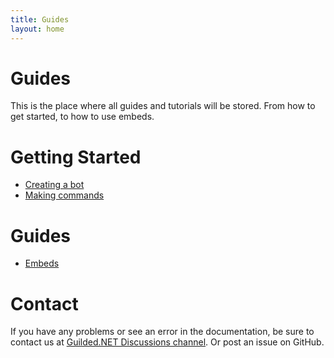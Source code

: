 ```yaml
---
title: Guides
layout: home
---
```


# Guides

This is the place where all guides and tutorials will be stored. From how to get started, to how to use embeds.

# Getting Started

- [Creating a bot](guides/createBot)
- [Making commands](guides/makingCommands)

# Guides

- [Embeds](guides/embeds)

# Contact

If you have any problems or see an error in the documentation, be sure to contact us at [Guilded.NET Discussions channel](https://www.guilded.gg/guilded-api/groups/aDk5j9Jz/channels/8c247143-2009-415b-ab99-97912c0685bc/announcements). Or post an issue on GitHub.
